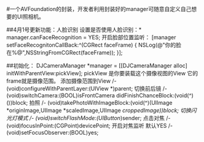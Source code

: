 #一个AVFoundation的封装，开发者利用封装好的manager可随意自定义自己想要的UI照相机。

##4月1号更新功能：人脸识别
设置是否使用人脸识别：*
manager.canFaceRecognition = YES;
开启脸部位置监听：
[manager setFaceRecognitonCallBack:^(CGRect faceFrame) {
      NSLog(@"你的脸在%@",NSStringFromCGRect(faceFrame));
 }];

##初始化：
  DJCameraManager *manager = [[DJCameraManager alloc] initWithParentView:pickView];
  pickView 是你要装载这个摄像视图的View 它的frame就是摄像范围。
添加摄像范围到View
/- (void)configureWithParentLayer:(UIView *)parent;
切换前后镜
/- (void)switchCamera:(BOOL)isFrontCamera didFinishChanceBlock:(void(^)())block;
拍照
/- (void)takePhotoWithImageBlock:(void(^)(UIImage *originImage,UIImage *scaledImage,UIImage *croppedImage))block;  切换闪光灯模式
/- (void)switchFlashMode:(UIButton*)sender;
点击对焦
/- (void)focusInPoint:(CGPoint)devicePoint;
开启对焦监听 默认YES
/- (void)setFocusObserver:(BOOL)yes;
